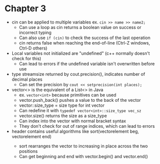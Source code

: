 # Chapter 3

- cin can be applied to multiple variables ex. `cin >> name >> name2;`
    - Can use a loop as cin returns a boolean value on success or incorrect typing
    - Can also use `if (cin)` to check the success of the last operation
    - cin returns false when reaching the end-of-line (Ctrl-Z windows, Ctrl-D others)
- Local variables not initialized are "undefined" (c++ normally doesn't check for this)
    - Can lead to errors if the undefined variable isn't overwritten before use
- type streamsize returned by cout.precision(), indicates number of decimal places
    - Can set the precision by `cout << setprecision(int places);`
- vector<> is the equivalent of a List<> in Java
    - ex. `vector<int>` because primitives can be used
    - vector.push_back() pushes a value to the back of the vector
    - vector<int>::size_type = size type for int vector
    - Can redefine it with `typedef vector<int>::size_type vec_sz`
    - vector.size() returns the size as a size_type
    - Can index into the vector with normal bracket syntax
    - They don't check for out of range indices, which can lead to errors
- <algorithm> header contains useful algorithms like sort(vectorelement beg, vectorelement end)
    - sort rearranges the vector to increasing in place across the two positions
    - Can get beginning and end with vector.begin() and vector.end() 
